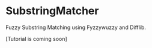 # SubstringMatcher
Fuzzy Substring Matching using Fyzzywuzzy and Difflib. 

[Tutorial is coming soon]
